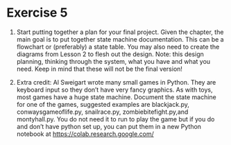 # Exercise 5

1. Start putting together a plan for your final project. Given the chapter, the main goal is to
put together state machine documentation. This can be a flowchart or (preferably) a
state table. You may also need to create the diagrams from Lesson 2 to flesh out the
design. Note: this design planning, thinking through the system, what you have and
what you need. Keep in mind that these will not be the final version!

2. Extra credit: Al Sweigart wrote many small games in Python. They are keyboard input so
they don’t have very fancy graphics. As with toys, most games have a huge state
machine. Document the state machine for one of the games, suggested examples are
blackjack.py, conwaysgameoflife.py, snailrace.py, zombiebitefight.py,and montyhall.py.
You do not need it to run to play the game but if you do and don’t have python set up,
you can put them in a new Python notebook at https://colab.research.google.com/
